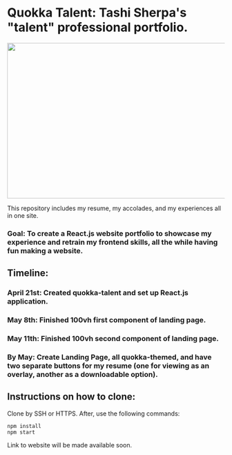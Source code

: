 # Quokka Talent: Tashi Sherpa's "talent" professional portfolio.

<img src="https://user-images.githubusercontent.com/68435081/233759182-7c343ffe-312a-4e0a-939f-0435be21b765.png" width="800" height="360">

This repository includes my resume, my accolades, and my experiences all in one site.

### Goal: To create a React.js website portfolio to showcase my experience and retrain my frontend skills, all the while having fun making a website.

## Timeline:

### April 21st: Created quokka-talent and set up React.js application.

### May 8th: Finished 100vh first component of landing page.

### May 11th: Finished 100vh second component of landing page.

### By May: Create Landing Page, all quokka-themed, and have two separate buttons for my resume (one for viewing as an overlay, another as a downloadable option).

## Instructions on how to clone:

Clone by SSH or HTTPS. After, use the following commands:

```
npm install
npm start
```

Link to website will be made available soon.
